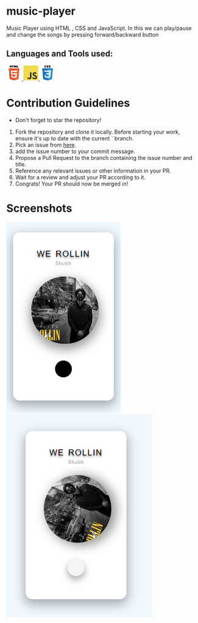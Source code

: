 # music-player

Music Player using HTML , CSS and JavaScript.
In this we can play/pause and change the songs by pressing forward/backward button

<h2 align='left'> Languages and Tools used:</h2>
<p align='left'> 
<a href="https://www.w3.org/html/" target="_blank"> <img src="https://raw.githubusercontent.com/devicons/devicon/master/icons/html5/html5-original-wordmark.svg" alt="html" width="40" height="40"/> </a>
<a href="https://developer.mozilla.org/en-US/docs/Web/JavaScript" target="_blank"> <img src="https://raw.githubusercontent.com/devicons/devicon/master/icons/javascript/javascript-original.svg" alt="javascript" width="40" height="40"/> </a>
<a href="https://www.w3schools.com/css/" target="_blank"> <img src="https://raw.githubusercontent.com/devicons/devicon/master/icons/css3/css3-original-wordmark.svg" alt="css3" width="40" height="40"/> </a> 
</p>

# Contribution Guidelines

- Don't forget to star the repository!

1. Fork the repository and clone it locally. Before starting your work, ensure it's up to date with the current ` branch.
2. Pick an issue from [here](https://github.com/kirtiraj22/music-player/issues).
3. add the issue number to your commit message.
4. Propose a Pull Request to the branch containing the issue number and title.
5. Reference any relevant issues or other information in your PR.
6. Wait for a review and adjust your PR according to it.
7. Congrats! Your PR should now be merged in!

# Screenshots

![Screenshot](screenshots/ss-2.png)
![Screenshot](screenshots/ss-3.png)
